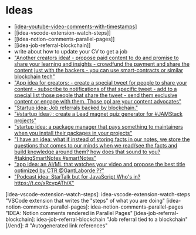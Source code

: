 # Ideas

- [[idea-youtube-video-comments-with-timestamps]]
- [[idea-vscode-extension-watch-steps]]
- [[idea-notion-comments-parallel-pages]]
- [[idea-job-referral-blockchain]]
- write about how to update your CV to get a job
- ["Another creators idea\! \- propose paid content to do and promise to share your learning and insights \- crowdfund the payment and share the content just with the backers \- you can use smart\-contracts or similar blockchain tech"](https://twitter.com/hhg2288/status/1429097142451376129)
- ["App idea for creators: \- create a special tweet for people to share your content \- subscribe to notifications of that specific tweet \- add to a special list those people that share the tweet \- send them exclusive content or engage with them\. Those ppl are your content advocates"](https://twitter.com/hhg2288/status/1429094523746013192)
- ["Startup idea: Job referrals backed by blockchain\."](https://twitter.com/hhg2288/status/1418603763166814211)
- ["\#startup idea💡: create a Lead magnet quiz generator for \#JAMStack projects"](https://twitter.com/hhg2288/status/1404212197463662595)
- ["startup idea: a package manager that pays something to maintainers when you install their packages in your projects"](https://twitter.com/hhg2288/status/1339178755848335363)
- ["I have an idea: what if instead of storing facts in our notes, we store the questions that comes to our minds when we read/see the facts and build knowledge around them? how does that sound to you? \#takingSmartNotes \#smartNotes"](https://twitter.com/hhg2288/status/1395669750773166081)
- ["app idea: an AI/ML that watches your video and propose the best title optimized by CTR @GantLaborde ??"](https://twitter.com/hhg2288/status/1430133291231989796)
- ["Podcast idea: StarTalk but for JavaScript Who's in? https://t\.co/xRcvpAThiX"](https://twitter.com/hhg2288/status/1427900462238511107)

[//begin]: # "Autogenerated link references for markdown compatibility"
[idea-youtube-video-comments-with-timestamps]: idea-youtube-video-comments-with-timestamps "Chrome extension to comment on youtube videos setting timestamps on each bullet"
[idea-vscode-extension-watch-steps]: idea-vscode-extension-watch-steps "VSCode extension that writes the "steps" of what you are doing"
[idea-notion-comments-parallel-pages]: idea-notion-comments-parallel-pages "IDEA: Notion comments rendered in Parallel Pages"
[idea-job-referral-blockchain]: idea-job-referral-blockchain "Job referral tied to a blockchain"
[//end]: # "Autogenerated link references"